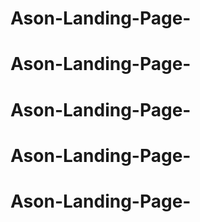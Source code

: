 # Ason-Landing-Page-
# Ason-Landing-Page-
# Ason-Landing-Page-
# Ason-Landing-Page-
# Ason-Landing-Page-
